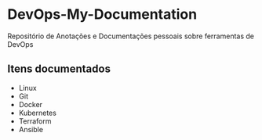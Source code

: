 # DevOps-My-Documentation

Repositório de Anotações e Documentações pessoais sobre ferramentas de DevOps

## Itens documentados

- Linux
- Git
- Docker
- Kubernetes
- Terraform
- Ansible
